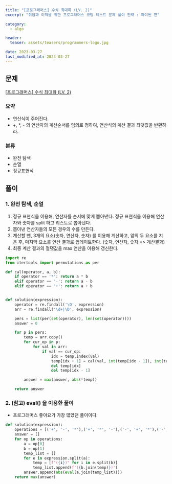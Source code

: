 ```yaml
---
title: "[프로그래머스] 수식 최대화 (LV. 2)"
excerpt: "취업과 이직을 위한 프로그래머스 코딩 테스트 문제 풀이 전략 : 파이썬 편"

category:
  - algo

header:
  teaser: assets/teasers/programmers-logo.jpg

date: 2023-03-27
last_modified_at: 2023-03-27
---
```


## 문제

[[프로그래머스] 수식 최대화 (LV. 2) ](https://school.programmers.co.kr/learn/courses/30/lessons/67257)

### 요약

- 연산식이 주어진다.
- +, \*, - 의 연산자의 계산순서를 임의로 정하여, 연산식의 계산 결과 최댓값을 반환하라.

### 분류

- 완전 탐색
- 순열
- 정규표현식

## 풀이

### 1. 완전 탐색, 순열

1. 정규 표현식을 이용해, 연산자를 순서에 맞게 뽑아낸다. 정규 표현식을 이용해 연산자와 숫자를 split 하고 리스트로 뽑아낸다.
2. 뽑아낸 연산자들의 모든 경우의 수를 만든다.
3. 계산할 땐, 3개의 요소(숫자, 연산자, 숫자) 를 이용해 계산하고, 앞의 두 요소를 지운 후, 마지막 요소를 연산 결과로 업데이트한다. (숫자, 연산자, 숫자 => 계산결과)
4. 최종 계산 결과의 절댓값을 max 연산을 이용해 갱신한다.

```python
import re
from itertools import permutations as per

def cal(operator, a, b):
    if operator == '*': return a * b
    elif operator == '-': return a - b
    elif operator == '+': return a + b


def solution(expression):
    operator = re.findall('\D', expression)
    arr = re.findall('\d+|\D', expression)

    pers = list(per(set(operator), len(set(operator))))
    answer = 0

    for p in pers:
        temp = arr.copy()
        for cur_op in p:
            for val in arr:
                if val == cur_op:
                    idx = temp.index(val)
                    temp[idx + 1] = cal(val, int(temp[idx - 1]), int(temp[idx + 1]))
                    del temp[idx]
                    del temp[idx - 1]

        answer = max(answer, abs(*temp))

    return answer
```

### 2. (참고) eval() 을 이용한 풀이

- 프로그래머스 좋아요가 가장 많았던 풀이이다.

```python
def solution(expression):
    operations = [('+', '-', '*'),('+', '*', '-'),('-', '+', '*'),('-', '*', '+'),('*', '+', '-'),('*', '-', '+')]
    answer = []
    for op in operations:
        a = op[0]
        b = op[1]
        temp_list = []
        for e in expression.split(a):
            temp = [f"({i})" for i in e.split(b)]
            temp_list.append(f'({b.join(temp)})')
        answer.append(abs(eval(a.join(temp_list))))
    return max(answer)

```
